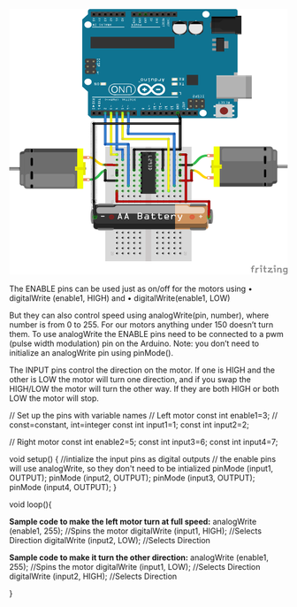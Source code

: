  <img src="https://github.com/CHS-robotics/Robots/blob/master/L293D%20Setup_bb1.png" alt="Fritzing" style="width:640px;height:480px">

The ENABLE pins can be used just as on/off for the motors using 
 • digitalWrite (enable1, HIGH) and 
 • digitalWrite(enable1, LOW)

But they can also control speed using analogWrite(pin, number), where number is from 0 to 255. For our motors 
anything under 150 doesn’t turn them. To use analogWrite the ENABLE pins need to be connected to a pwm
(pulse width modulation) pin on the Arduino. Note: you don’t need to initialize an analogWrite pin using 
pinMode().

The INPUT pins control the direction on the motor. If one is HIGH and the other is LOW the motor will turn one 
direction, and if you swap the HIGH/LOW the motor will turn the other way. If they are both HIGH or both LOW 
the motor will stop.

// Set up the pins with variable names
// Left motor
const int enable1=3; // const=constant, int=integer
const int input1=1;
const int input2=2;

// Right motor
const int enable2=5;
const int input3=6;
const int input4=7;

void setup() {
  //intialize the input pins as digital outputs
  // the enable pins will use analogWrite, so they don't need to be intialized
  pinMode (input1, OUTPUT);
  pinMode (input2, OUTPUT);
  pinMode (input3, OUTPUT);
  pinMode (input4, OUTPUT);
}

void loop(){

<b>Sample code to make the left motor turn at full speed:</b>
analogWrite (enable1, 255); //Spins the motor
digitalWrite (input1, HIGH); //Selects Direction
digitalWrite (input2, LOW); //Selects Direction 

<b>Sample code to make it turn the other direction:</b>
analogWrite (enable1, 255); //Spins the motor
digitalWrite (input1, LOW); //Selects Direction
digitalWrite (input2, HIGH); //Selects Direction

}
